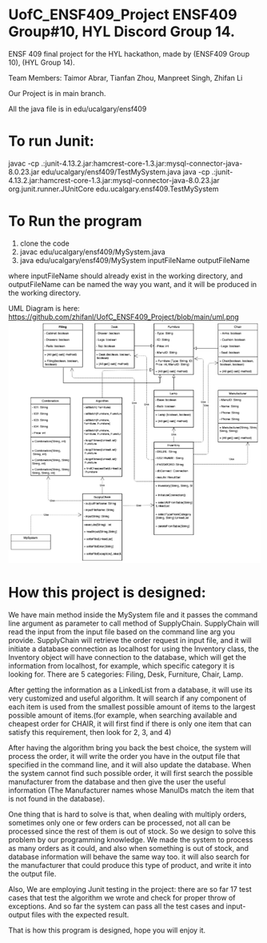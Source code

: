 # UofC_ENSF409_Project ENSF409 Group#10, HYL Discord Group 14.

ENSF 409 final project for the HYL hackathon, made by (ENSF409 Group 10), (HYL Group 14).

Team Members: Taimor Abrar, Tianfan Zhou, Manpreet Singh, Zhifan Li

Our Project is in main branch.

All the java file is in edu/ucalgary/ensf409

# To run Junit: 
javac -cp .:junit-4.13.2.jar:hamcrest-core-1.3.jar:mysql-connector-java-8.0.23.jar  edu/ucalgary/ensf409/TestMySystem.java
java -cp .:junit-4.13.2.jar:hamcrest-core-1.3.jar:mysql-connector-java-8.0.23.jar  org.junit.runner.JUnitCore edu.ucalgary.ensf409.TestMySystem

# To Run the program 
1. clone the code
2. javac edu/ucalgary/ensf409/MySystem.java 
3. java edu/ucalgary/ensf409/MySystem inputFileName outputFileName

where inputFileName should already exist in the working directory, and outputFileName can be named the way you want, and it will be produced in the working directory.

UML Diagram is here: 
https://github.com/zhifanl/UofC_ENSF409_Project/blob/main/uml.png
![...](https://github.com/zhifanl/UofC_ENSF409_Project/blob/main/uml.png)

# How this project is designed:

We have main method inside the MySystem file and it passes the command line argument as parameter to call method of SupplyChain. SupplyChain will read the input from the input file based on the command line arg you provide. SupplyChain will retrieve the order request in input file, and it will initiate a database connection as localhost for using the Inventory class, the Inventory object will have connection to the database, which will get the information from localhost, for example, which specific category it is looking for. There are 5 categories: Filing, Desk, Furniture, Chair, Lamp.

After getting the information as a LinkedList from a database, it will use its very customized and useful algorithm. It will search if any component of each item is used from the smallest possible amount of items to the largest possible amount of items.(for example, when searching available and cheapest order for CHAIR, it will first find if there is only one item that can satisfy this requirement, then look for 2, 3, and 4)

After having the algorithm bring you back the best choice, the system will process the order, it will write the order you have in the output file that specified in the command line, and it will also update the database. When the system cannot find such possible order, it will first search the possible manufacturer from the database and then give the user the useful information (The Manufacturer names whose ManuIDs match the item that is not found in the database).

One thing that is hard to solve is that, when dealing with multiply orders, sometimes only one or few orders can be processed, not all can be processed since the rest of them is out of stock. So we design to solve this problem by our programming knowledge. We made the system to process as many orders as it could, and also when something is out of stock, and database information will behave the same way too. it will also search for the manufacturer that could produce this type of product, and write it into the output file.

Also, We are employing Junit testing in the project: there are so far 17 test cases that test the algorithm we wrote and check for proper throw of exceptions. And so far the system can pass all the test cases and input-output files with the expected result.

That is how this program is designed, hope you will enjoy it.

